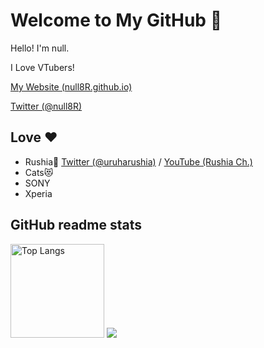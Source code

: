 # Welcome to My GitHub 👋
Hello! I'm null.

I Love VTubers!

[My Website (null8R.github.io)](https://null8R.github.io)

[Twitter (@null8R)](https://twitter.com/null8R)

## Love ♥️
- Rushia🦋 [Twitter (@uruharushia)](https://twitter.com/uruharushia) / [YouTube (Rushia Ch.)](https://www.youtube.com/channel/UCl_gCybOJRIgOXw6Qb4qJzQ)
- Cats😻
- SONY
- Xperia

## GitHub readme stats
<img alt="Top Langs" height="150px" src="https://github-readme-stats.vercel.app/api/top-langs/?username=null8R&layout=default&theme=aura" />
<img src="http://github-profile-summary-cards.vercel.app/api/cards/profile-details?username=null8r&theme=github_dark" />
